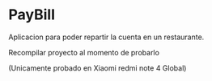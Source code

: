 # PayBill
Aplicacion para poder repartir la cuenta en un restaurante.

Recompilar proyecto al momento de probarlo

(Unicamente probado en Xiaomi redmi note 4 Global)

